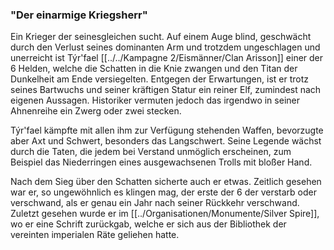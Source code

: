 ### "Der einarmige Kriegsherr"

  

Ein Krieger der seinesgleichen sucht. Auf einem Auge blind, geschwächt durch den Verlust seines dominanten Arm und trotzdem ungeschlagen und unerreicht ist Týr'fael [[../../Kampagne 2/Eismänner/Clan Arisson]] einer der 6 Helden, welche die Schatten in die Knie zwangen und den Titan der Dunkelheit am Ende versiegelten. Entgegen der Erwartungen, ist er trotz seines Bartwuchs und seiner kräftigen Statur ein reiner Elf, zumindest nach eigenen Aussagen. Historiker vermuten jedoch das irgendwo in seiner Ahnenreihe ein Zwerg oder zwei stecken.

Týr'fael kämpfte mit allen ihm zur Verfügung stehenden Waffen, bevorzugte aber Axt und Schwert, besonders das Langschwert. Seine Legende wächst durch die Taten, die jedem bei Verstand unmöglich erscheinen, zum Beispiel das Niederringen eines ausgewachsenen Trolls mit bloßer Hand. 

Nach dem Sieg über den Schatten sicherte auch er etwas. Zeitlich gesehen war er, so ungewöhnlich es klingen mag, der erste der 6 der verstarb oder verschwand, als er genau ein Jahr nach seiner Rückkehr verschwand. Zuletzt gesehen wurde er im [[../Organisationen/Monumente/Silver Spire]], wo er eine Schrift zurückgab, welche er sich aus der Bibliothek der vereinten imperialen Räte geliehen hatte.